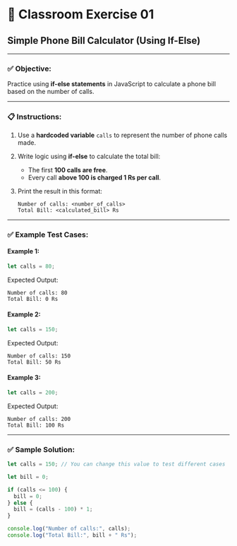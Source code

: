# 🏫 Classroom Exercise 01

## Simple Phone Bill Calculator (Using If-Else)

---

### ✅ **Objective:**

Practice using **if-else statements** in JavaScript to calculate a phone bill based on the number of calls.

---

### 📋 **Instructions:**

1. Use a **hardcoded variable** `calls` to represent the number of phone calls made.

2. Write logic using **if-else** to calculate the total bill:

   - The first **100 calls are free**.
   - Every call **above 100 is charged 1 Rs per call**.

3. Print the result in this format:

   ```
   Number of calls: <number_of_calls>
   Total Bill: <calculated_bill> Rs
   ```

---

### ✅ **Example Test Cases:**

#### Example 1:

```javascript
let calls = 80;
```

Expected Output:

```
Number of calls: 80
Total Bill: 0 Rs
```

#### Example 2:

```javascript
let calls = 150;
```

Expected Output:

```
Number of calls: 150
Total Bill: 50 Rs
```

#### Example 3:

```javascript
let calls = 200;
```

Expected Output:

```
Number of calls: 200
Total Bill: 100 Rs
```

---

### ✅ **Sample Solution:**

```javascript
let calls = 150; // You can change this value to test different cases

let bill = 0;

if (calls <= 100) {
  bill = 0;
} else {
  bill = (calls - 100) * 1;
}

console.log("Number of calls:", calls);
console.log("Total Bill:", bill + " Rs");
```
